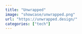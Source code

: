 ```yaml
---
title: "Unwrapped"
image: "showcase/unwrapped.png"
url: "https://unwrapped.design/"
categories: ["tech"]
---
```

